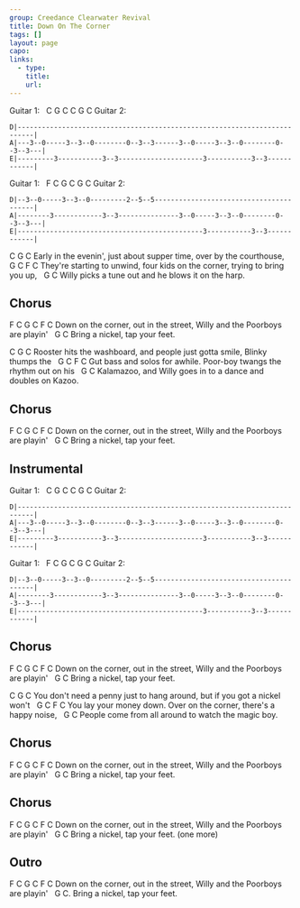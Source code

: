 ```yaml
---
group: Creedance Clearwater Revival
title: Down On The Corner
tags: []
layout: page
capo: 
links: 
  - type: 
    title: 
    url: 
---
```



Guitar 1:
&nbsp;     C                 G        C         C                 G        C
Guitar 2:
```chordpro
D|--------------------------------------------------------------------------|
A|---3--0-----3--3--0--------0--3--3------3--0-----3--3--0--------0--3--3---|
E|---------3-----------3--3---------------------3-----------3--3------------|
```

Guitar 1:
&nbsp;    F                  C        G         C                 G        C
Guitar 2:
```chordpro
D|--3--0-----3--3--0---------2--5--5----------------------------------------|
A|--------3------------3--3---------------3--0-----3--3--0--------0--3--3---|
E|----------------------------------------------3-----------3--3------------|
```

C                     G                 C
Early in the evenin', just about supper time, over by the courthouse,
&nbsp;       G              C    F                        C
They're starting to unwind, four kids on the corner, trying to bring you up,
&nbsp;                             G               C
Willy picks a tune out and he blows it on the harp.

## Chorus

F           C       G          C                     F            C
Down on the corner, out in the street, Willy and the Poorboys are playin'
&nbsp;         G              C
Bring a nickel, tap your feet.

C                               G                 C
Rooster hits the washboard, and people just gotta smile, Blinky thumps the
&nbsp;            G         C       F                              C
Gut bass and solos for awhile. Poor-boy twangs the rhythm out on his
&nbsp;                                           G              C
Kalamazoo, and Willy goes in to a dance and doubles on Kazoo.

## Chorus

F           C       G          C                     F            C
Down on the corner, out in the street, Willy and the Poorboys are playin'
&nbsp;         G              C
Bring a nickel, tap your feet.

## Instrumental
Guitar 1:
&nbsp;     C                 G        C         C                 G        C
Guitar 2:
```chordpro
D|--------------------------------------------------------------------------|
A|---3--0-----3--3--0--------0--3--3------3--0-----3--3--0--------0--3--3---|
E|---------3-----------3--3---------------------3-----------3--3------------|
```

Guitar 1:
&nbsp;    F                  C        G         C                 G        C
Guitar 2:
```chordpro
D|--3--0-----3--3--0---------2--5--5----------------------------------------|
A|--------3------------3--3---------------3--0-----3--3--0--------0--3--3---|
E|----------------------------------------------3-----------3--3------------|
```

## Chorus

F           C       G          C                     F            C
Down on the corner, out in the street, Willy and the Poorboys are playin'
&nbsp;         G              C
Bring a nickel, tap your feet.

C                       G              C
You don't need a penny just to hang around, but if you got a nickel won't
&nbsp;    G             C      F                   C
You lay your money down.  Over on the corner, there's a happy noise,
&nbsp;                               G              C
People come from all around to watch the magic boy.

## Chorus

F           C       G          C                     F            C
Down on the corner, out in the street, Willy and the Poorboys are playin'
&nbsp;         G              C
Bring a nickel, tap your feet.

## Chorus

F           C       G          C                     F            C
Down on the corner, out in the street, Willy and the Poorboys are playin'
&nbsp;         G              C
Bring a nickel, tap your feet.  (one more)

## Outro
F           C       G          C                     F            C
Down on the corner, out in the street, Willy and the Poorboys are playin'
&nbsp;         G              C.
Bring a nickel, tap your feet.

